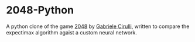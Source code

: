 # 2048-Python

A python clone of the game [2048](https://github.com/gabrielecirulli/2048) by [Gabriele Cirulli](https://github.com/gabrielecirulli),
written to compare the expectimax algorithm agaist a custom neural network.
